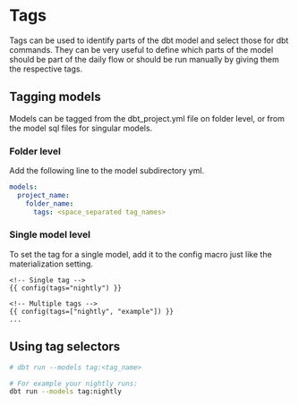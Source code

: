 # Tags
Tags can be used to identify parts of the dbt model and select those for dbt commands. They can be very useful to define which parts of the model should be part of the daily flow or should be run manually by giving them the respective tags.

## Tagging models
Models can be tagged from the dbt_project.yml file on folder level, or from the model sql files for singular models.

### Folder level
Add the following line to the model subdirectory yml.
```yml
models:
  project_name:
    folder_name:
      tags: <space_separated tag_names>

```

### Single model level
To set the tag for a single model, add it to the config macro just like the materialization setting.

```jinja
<!-- Single tag -->
{{ config(tags="nightly") }}

<!-- Multiple tags -->
{{ config(tags=["nightly", "example"]) }}
...
```


## Using tag selectors
```sh
# dbt run --models tag:<tag_name>

# For example your nightly runs:
dbt run --models tag:nightly
```